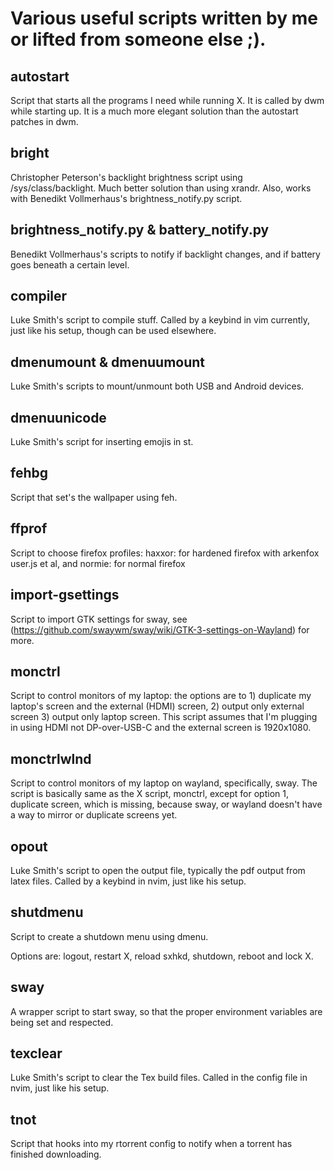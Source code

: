# Various useful scripts written by me or lifted from someone else ;).

## autostart

Script that starts all the programs I need while running X. It is called by dwm while starting up. It is a much more elegant solution than the autostart patches in dwm.

## bright

Christopher Peterson's backlight brightness script using /sys/class/backlight. Much better solution than using xrandr. Also, works with Benedikt Vollmerhaus's brightness_notify.py script.

## brightness_notify.py & battery_notify.py

Benedikt Vollmerhaus's scripts to notify if backlight changes, and if battery goes beneath a certain level.

## compiler

Luke Smith's script to compile stuff. Called by a keybind in vim currently, just like his setup, though can be used elsewhere.
## dmenumount & dmenuumount

Luke Smith's scripts to mount/unmount both USB and Android devices.

## dmenuunicode

Luke Smith's script for inserting emojis in st.

## fehbg

Script that set's the wallpaper using feh.

## ffprof

Script to choose firefox profiles: haxxor: for hardened firefox with arkenfox user.js et al, and normie: for normal firefox

## import-gsettings

Script to import GTK settings for sway, see (https://github.com/swaywm/sway/wiki/GTK-3-settings-on-Wayland) for more.

## monctrl

Script to control monitors of my laptop: the options are to 1) duplicate my laptop's screen and the external (HDMI) screen, 2) output only external screen 3) output only laptop screen.
This script assumes that I'm plugging in using HDMI not DP-over-USB-C and the external screen is 1920x1080.

## monctrlwlnd

Script to control monitors of my laptop on wayland, specifically, sway. The script is basically same as the X script, monctrl, except for option 1, duplicate screen, which is missing, because sway, or wayland doesn't have a way to mirror or duplicate screens yet.

## opout

Luke Smith's script to open the output file, typically the pdf output from latex files. Called by a keybind in nvim, just like his setup.

## shutdmenu

Script to create a shutdown menu using dmenu.

Options are: logout, restart X, reload sxhkd, shutdown, reboot and lock X.

## sway

A wrapper script to start sway, so that the proper environment variables are being set and respected.
## texclear

Luke Smith's script to clear the Tex build files. Called in the config file in nvim, just like his setup.


## tnot

Script that hooks into my rtorrent config to notify when a torrent has finished downloading.
